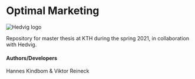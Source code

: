 # Optimal Marketing
![Hedvig logo](https://https://github.com/hkindbom/optimal-marketing/blob/master/hedvig_logo.png?raw=true)

Repository for master thesis at KTH during the spring 2021, 
in collaboration with Hedvig.
#### Authors/Developers
Hannes Kindbom & Viktor Reineck


